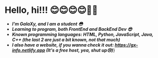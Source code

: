 # Hello, hi!!! 😊😊😊😊👋👋
  
  - **_I'm GalaXy, and I am a student 😳_**
  - **_Learning to program, both FrontEnd and BackEnd Dev 😎_**
  - **_Known programming languages: HTML, Python, JavaScript, Java, C++ (the last 2 are just a bit known, not that much)_**
  - **_I also have a website, if you wanna check it out: https://gx-info.netlify.app (It's a free host, yea, shut up😢)_**}
